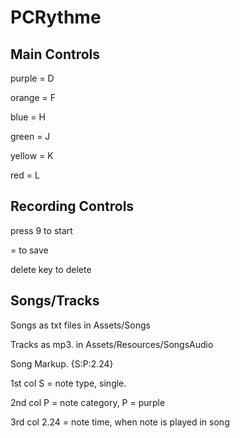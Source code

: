 # PCRythme

## Main Controls
purple = D

orange = F

blue = H

green = J

yellow = K

red = L

## Recording Controls
press 9 to start

= to save

delete key to delete

## Songs/Tracks

Songs as txt files in Assets/Songs

Tracks as mp3. in Assets/Resources/SongsAudio

Song Markup. {S:P:2.24} 

1st col S = note type, single. 

2nd col P = note category, P = purple

3rd col 2.24 = note time, when note is played in song






